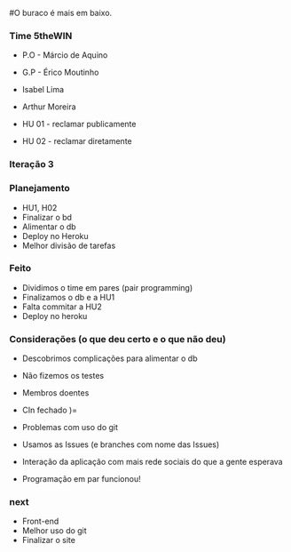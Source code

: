 #O buraco é mais em baixo.

### Time 5theWIN
* P.O - Márcio de Aquino
* G.P - Érico Moutinho
* Isabel Lima 
* Arthur Moreira


* HU 01 - reclamar publicamente

* HU 02 - reclamar diretamente

### Iteração 3

### Planejamento
* HU1, H02
* Finalizar o bd
* Alimentar o db
* Deploy no Heroku
* Melhor divisão de tarefas

### Feito
* Dividimos o time em pares (pair programming)
* Finalizamos o db e a HU1
* Falta commitar a HU2
* Deploy no heroku


### Considerações (o que deu certo e o que não deu)
* Descobrimos complicações para alimentar o db
* Não fizemos os testes 
* Membros doentes
* CIn fechado )=
* Problemas com uso do git


* Usamos as Issues (e branches com nome das Issues) 
* Interação da aplicação com mais rede sociais do que a gente esperava 
* Programação em par funcionou! 


### next
* Front-end
* Melhor uso do git
* Finalizar o site 

